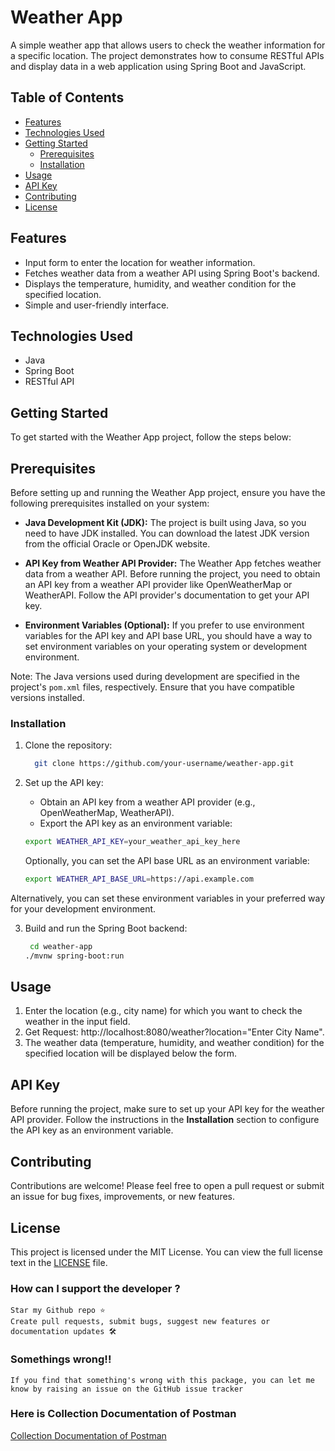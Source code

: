 # Weather App

A simple weather app that allows users to check the weather information for a specific location. The project demonstrates how to consume RESTful APIs and display data in a web application using Spring Boot and JavaScript.

## Table of Contents

- [Features](#features)
- [Technologies Used](#technologies-used)
- [Getting Started](#getting-started)
  - [Prerequisites](#prerequisites)
  - [Installation](#installation)
- [Usage](#usage)
- [API Key](#api-key)
- [Contributing](#contributing)
- [License](#license)

## Features

- Input form to enter the location for weather information.
- Fetches weather data from a weather API using Spring Boot's backend.
- Displays the temperature, humidity, and weather condition for the specified location.
- Simple and user-friendly interface.

## Technologies Used

- Java
- Spring Boot
- RESTful API

## Getting Started
To get started with the Weather App project, follow the steps below:

## Prerequisites

Before setting up and running the Weather App project, ensure you have the following prerequisites installed on your system:

- **Java Development Kit (JDK):** The project is built using Java, so you need to have JDK installed. You can download the latest JDK version from the official Oracle or OpenJDK website.

- **API Key from Weather API Provider:** The Weather App fetches weather data from a weather API. Before running the project, you need to obtain an API key from a weather API provider like OpenWeatherMap or WeatherAPI. Follow the API provider's documentation to get your API key.

- **Environment Variables (Optional):** If you prefer to use environment variables for the API key and API base URL, you should have a way to set environment variables on your operating system or development environment.

Note: The Java versions used during development are specified in the project's `pom.xml` files, respectively. Ensure that you have compatible versions installed.


### Installation

1. Clone the repository:

    ```bash
      git clone https://github.com/your-username/weather-app.git
    ```

2. Set up the API key:

   - Obtain an API key from a weather API provider (e.g., OpenWeatherMap, WeatherAPI).
   - Export the API key as an environment variable:
   ```bash
   export WEATHER_API_KEY=your_weather_api_key_here
   ```

   Optionally, you can set the API base URL as an environment variable:
     ```bash
     export WEATHER_API_BASE_URL=https://api.example.com
      ```
Alternatively, you can set these environment variables in your preferred way for your development environment.

3. Build and run the Spring Boot backend:
    ```bash
     cd weather-app
    ./mvnw spring-boot:run
    ```


## Usage

1. Enter the location (e.g., city name) for which you want to check the weather in the input field.
2. Get Request: http://localhost:8080/weather?location="Enter City Name".
3. The weather data (temperature, humidity, and weather condition) for the specified location will be displayed below the form.

## API Key

Before running the project, make sure to set up your API key for the weather API provider. Follow the instructions in the **Installation** section to configure the API key as an environment variable.

## Contributing

Contributions are welcome! Please feel free to open a pull request or submit an issue for bug fixes, improvements, or new features.


## License

This project is licensed under the MIT License. You can view the full license text in the [LICENSE](LICENSE) file.































### How can I support the developer ?
    Star my Github repo ⭐
    Create pull requests, submit bugs, suggest new features or documentation updates 🛠

### Somethings wrong!!
    If you find that something's wrong with this package, you can let me know by raising an issue on the GitHub issue tracker



### Here is Collection Documentation of Postman

[Collection Documentation of Postman](https://documenter.getpostman.com/view/19629540/2s9XxtxFaW)

